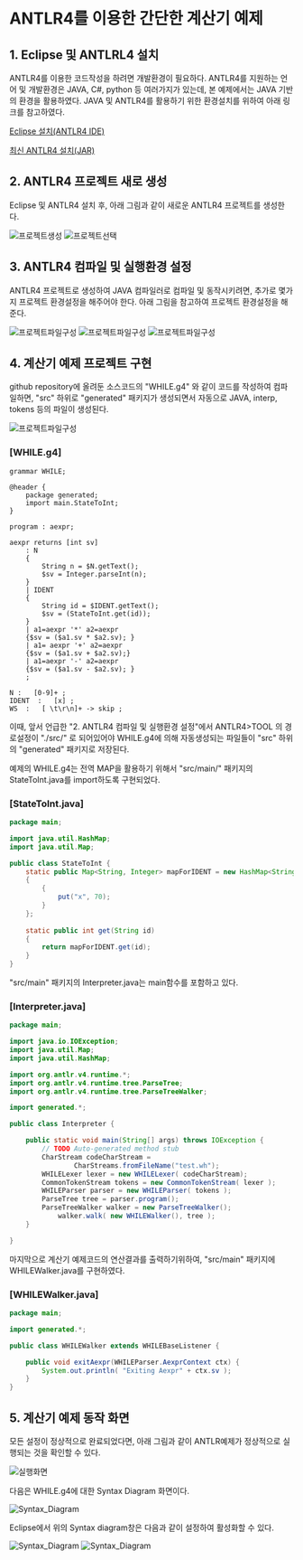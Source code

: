 # ANTLR4를 이용한 간단한 계산기 예제

## 1. Eclipse 및 ANTLRL4 설치 
ANTLR4를 이용한 코드작성을 하려면 개발환경이 필요하다.
ANTLR4를 지원하는 언어 및 개발환경은 JAVA, C#, python 등 여러가지가 있는데,
본 예제에서는 JAVA 기반의 환경을 활용하였다.
JAVA 및 ANTLR4를 활용하기 위한 환경설치를 위하여 아래 링크를 참고하였다.

[Eclipse 설치(ANTLR4 IDE)](https://github.com/jknack/antlr4ide)

[최신 ANTLR4 설치(JAR)](https://github.com/antlr/antlr4/blob/master/doc/getting-started.md)

## 2. ANTLR4 프로젝트 새로 생성
Eclipse 및 ANTLR4 설치 후, 아래 그림과 같이 새로운 ANTLR4 프로젝트를 생성한다.

![프로젝트생성](./doc/images/프로젝트생성.png)
![프로젝트선택](./doc/images/ANTLR프로젝트선택.png)

## 3. ANTLR4 컴파일 및 실행환경 설정
ANTLR4 프로젝트로 생성하여 JAVA 컴파일러로 컴파일 및 동작시키려면,
추가로 몇가지 프로젝트 환경설정을 해주어야 한다.
아래 그림을 참고하여 프로젝트 환경설정을 해준다.

![프로젝트파일구성](./doc/images/antlr_tool.png)
![프로젝트파일구성](./doc/images/project_facets.png)
![프로젝트파일구성](./doc/images/antlr4_jar추가.png)

## 4. 계산기 예제 프로젝트 구현
github repository에 올려둔 소스코드의 "WHILE.g4" 와 같이 코드를 작성하여 컴파일하면, "src" 하위로 "generated" 패키지가 생성되면서 자동으로 JAVA, interp, tokens 등의 파일이 생성된다.

![프로젝트파일구성](./doc/images/프로젝트파일구성.png)

### [WHILE.g4]
```antlr
grammar WHILE;

@header {
	package generated;
	import main.StateToInt;
}

program : aexpr;

aexpr returns [int sv] 
	: N
	{
		String n = $N.getText();
		$sv = Integer.parseInt(n);
	}
	| IDENT
	{
		String id = $IDENT.getText();
		$sv = (StateToInt.get(id));
	}
	| a1=aexpr '*' a2=aexpr
	{$sv = ($a1.sv * $a2.sv); }
	| a1= aexpr '+' a2=aexpr
	{$sv = ($a1.sv + $a2.sv);}
	| a1=aexpr '-' a2=aexpr
	{$sv = ($a1.sv - $a2.sv); }
	;
	
N :   [0-9]+ ;
IDENT  :   [x] ;
WS  :   [ \t\r\n]+ -> skip ; 
```

이때, 앞서 언급한 "2. ANTLR4 컴파일 및 실행환경 설정"에서 ANTLR4>TOOL 의 경로설정이 "./src/" 로 되어있어야 WHILE.g4에 의해 자동생성되는 파일들이 "src" 하위의 "generated" 패키지로 저장된다.

예제의 WHILE.g4는 전역 MAP을 활용하기 위해서 "src/main/" 패키지의 StateToInt.java를 import하도록 구현되었다.

### [StateToInt.java]
```java
package main;

import java.util.HashMap;
import java.util.Map;

public class StateToInt {
	static public Map<String, Integer> mapForIDENT = new HashMap<String, Integer>()
	{
		{
			put("x", 70);
		}
	};
	
	static public int get(String id)
	{
		return mapForIDENT.get(id);
	}
}
```

"src/main" 패키지의 Interpreter.java는 main함수를 포함하고 있다.

### [Interpreter.java]
```java
package main;

import java.io.IOException;
import java.util.Map;
import java.util.HashMap; 

import org.antlr.v4.runtime.*;
import org.antlr.v4.runtime.tree.ParseTree;
import org.antlr.v4.runtime.tree.ParseTreeWalker;

import generated.*;

public class Interpreter {

	public static void main(String[] args) throws IOException {
		// TODO Auto-generated method stub
		CharStream codeCharStream =
				CharStreams.fromFileName("test.wh");
		WHILELexer lexer = new WHILELexer( codeCharStream);
		CommonTokenStream tokens = new CommonTokenStream( lexer );
		WHILEParser parser = new WHILEParser( tokens );
		ParseTree tree = parser.program();
		ParseTreeWalker walker = new ParseTreeWalker();
	    	walker.walk( new WHILEWalker(), tree );
	}

}
```

마지막으로 계산기 예제코드의 연산결과를 출력하기위하여,
"src/main" 패키지에 WHILEWalker.java를 구현하였다.

### [WHILEWalker.java]
```java
package main;

import generated.*;

public class WHILEWalker extends WHILEBaseListener {

	public void exitAexpr(WHILEParser.AexprContext ctx) {
	    System.out.println( "Exiting Aexpr" + ctx.sv );
	}
}
```

## 5. 계산기 예제 동작 화면
모든 설정이 정상적으로 완료되었다면,
아래 그림과 같이 ANTLR예제가 정상적으로 실행되는 것을 확인할 수 있다.

![실행화면](./doc/images/실행화면.png)

다음은 WHILE.g4에 대한 Syntax Diagram 화면이다.

![Syntax_Diagram](./doc/images/Syntax_Diagram.png)

Eclipse에서 위의 Syntax diagram창은 다음과 같이 설정하여 활성화할 수 있다.

![Syntax_Diagram](./doc/images/syntax_diagram창_설정1.png)
![Syntax_Diagram](./doc/images/syntax_diagram창_설정2.png)
